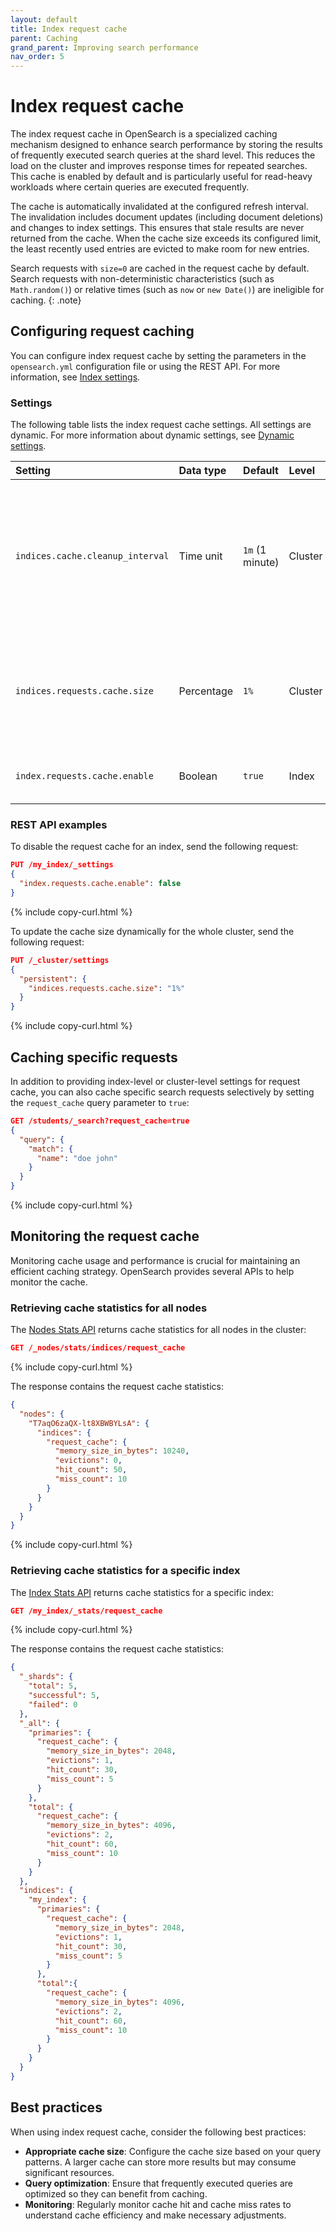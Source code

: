 ```yaml
---
layout: default
title: Index request cache
parent: Caching
grand_parent: Improving search performance
nav_order: 5
---
```


# Index request cache

The index request cache in OpenSearch is a specialized caching mechanism designed to enhance search performance by storing the results of frequently executed search queries at the shard level. This reduces the load on the cluster and improves response times for repeated searches. This cache is enabled by default and is particularly useful for read-heavy workloads where certain queries are executed frequently.

The cache is automatically invalidated at the configured refresh interval. The invalidation includes document updates (including document deletions) and changes to index settings. This ensures that stale results are never returned from the cache. When the cache size exceeds its configured limit, the least recently used entries are evicted to make room for new entries.

Search requests with `size=0` are cached in the request cache by default. Search requests with non-deterministic characteristics (such as `Math.random()`) or relative times (such as `now` or `new Date()`) are ineligible for caching.
{: .note}

## Configuring request caching

You can configure index request cache by setting the parameters in the `opensearch.yml` configuration file or using the REST API. For more information, see [Index settings]({{site.url}}{{site.baseurl}}/install-and-configure/configuring-opensearch/index-settings/).

### Settings

The following table lists the index request cache settings. All settings are dynamic. For more information about dynamic settings, see [Dynamic settings]({{site.url}}{{site.baseurl}}/install-and-configure/configuring-opensearch/index/#dynamic-settings).

Setting | Data type  | Default | Level | Description
:--- |:-----------|:--------| :--- | :---
`indices.cache.cleanup_interval` | Time unit  | `1m` (1 minute)  | Cluster | Schedules a recurring background task that cleans up expired entries from the cache at the specified interval. 
`indices.requests.cache.size` | Percentage | `1%`      | Cluster | The cache size as a percentage of the heap size (for example, to use 1% of the heap, specify `1%`). 
`index.requests.cache.enable` | Boolean    | `true`    | Index | Enables or disables the request cache. 


### REST API examples

To disable the request cache for an index, send the following request:

```json
PUT /my_index/_settings
{
  "index.requests.cache.enable": false
}
```
{% include copy-curl.html %}

To update the cache size dynamically for the whole cluster, send the following request:

```json
PUT /_cluster/settings
{
  "persistent": {
    "indices.requests.cache.size": "1%"
  }
}
```
{% include copy-curl.html %}

## Caching specific requests

In addition to providing index-level or cluster-level settings for request cache, you can also cache specific search requests selectively by setting the `request_cache` query parameter to `true`:

```json
GET /students/_search?request_cache=true
{
  "query": {
    "match": {
      "name": "doe john"
    }
  }
}
```
{% include copy-curl.html %}

## Monitoring the request cache

Monitoring cache usage and performance is crucial for maintaining an efficient caching strategy. OpenSearch provides several APIs to help monitor the cache.

### Retrieving cache statistics for all nodes

The [Nodes Stats API]({{site.url}}{{site.baseurl}}/api-reference/nodes-apis/nodes-stats/) returns cache statistics for all nodes in the cluster:

```json
GET /_nodes/stats/indices/request_cache
```
{% include copy-curl.html %}

The response contains the request cache statistics:

```json
{
  "nodes": {
    "T7aqO6zaQX-lt8XBWBYLsA": {
      "indices": {
        "request_cache": {
          "memory_size_in_bytes": 10240,
          "evictions": 0,
          "hit_count": 50,
          "miss_count": 10
        }
      }
    }
  }
}
```
{% include copy-curl.html %}

### Retrieving cache statistics for a specific index

The [Index Stats API]({{site.url}}{{site.baseurl}}/api-reference/index-apis/stats/) returns cache statistics for a specific index:

```json
GET /my_index/_stats/request_cache
```
{% include copy-curl.html %}

The response contains the request cache statistics:

```json
{
  "_shards": {
    "total": 5,
    "successful": 5,
    "failed": 0
  },
  "_all": {
    "primaries": {
      "request_cache": {
        "memory_size_in_bytes": 2048,
        "evictions": 1,
        "hit_count": 30,
        "miss_count": 5
      }
    },
    "total": {
      "request_cache": {
        "memory_size_in_bytes": 4096,
        "evictions": 2,
        "hit_count": 60,
        "miss_count": 10
      }
    }
  },
  "indices": {
    "my_index": {
      "primaries": {
        "request_cache": {
          "memory_size_in_bytes": 2048,
          "evictions": 1,
          "hit_count": 30,
          "miss_count": 5
        }
      },
      "total":{
        "request_cache": {
          "memory_size_in_bytes": 4096,
          "evictions": 2,
          "hit_count": 60,
          "miss_count": 10
        }
      }
    }
  }
}
```

## Best practices

When using index request cache, consider the following best practices:

- **Appropriate cache size**: Configure the cache size based on your query patterns. A larger cache can store more results but may consume significant resources.
- **Query optimization**: Ensure that frequently executed queries are optimized so they can benefit from caching.
- **Monitoring**: Regularly monitor cache hit and cache miss rates to understand cache efficiency and make necessary adjustments.